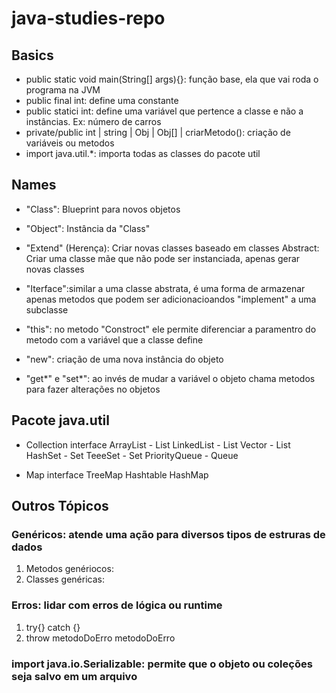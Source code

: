 # java-studies-repo

## Basics

- public static void main(String[] args){}: função base, ela que vai roda o programa na JVM
- public final int: define uma constante
- public statici int: define uma variável que pertence a classe e não a instâncias. Ex: número de carros
- private/public int | string | Obj | Obj[] | criarMetodo(): criação de variáveis ou metodos
- import java.util.\*: importa todas as classes do pacote util

## Names

- "Class": Blueprint para novos objetos

- "Object": Instância da "Class"

- "Extend" (Herença): Criar novas classes baseado em classes
  Abstract: Criar uma classe mãe que não pode ser instanciada, apenas gerar novas classes

- "Iterface":similar a uma classe abstrata, é uma forma de armazenar apenas metodos que podem ser adicionacioandos "implement" a uma subclasse

- "this": no metodo "Constroct" ele permite diferenciar a paramentro do metodo com a variável que a classe define
- "new": criação de uma nova instância do objeto
- "get*" e "set*": ao invés de mudar a variável o objeto chama metodos para fazer alterações no objetos

## Pacote java.util

- Collection interface
  ArrayList - List
  LinkedList - List
  Vector - List
  HashSet - Set
  TeeeSet - Set
  PriorityQueue - Queue

- Map interface
  TreeMap
  Hashtable
  HashMap

## Outros Tópicos

### Genéricos: atende uma ação para diversos tipos de estruras de dados

1. Metodos genériocos: <T>
1. Classes genéricas: <E>

### Erros: lidar com erros de lógica ou runtime

1. try{} catch {}
1. throw metodoDoErro metodoDoErro

### import java.io.Serializable: permite que o objeto ou coleções seja salvo em um arquivo
